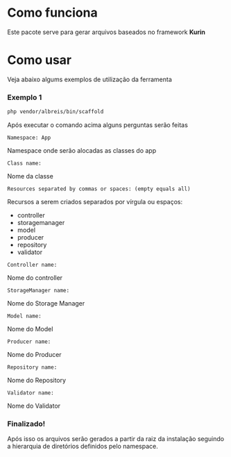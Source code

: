 # Como funciona
Este pacote serve para gerar arquivos baseados no framework **Kurin**

# Como usar
Veja abaixo algums exemplos de utilização da ferramenta

### Exemplo 1

```bash
php vendor/albreis/bin/scaffold
```

Após executar o comando acima alguns perguntas serão feitas
```
Namespace: App
```
Namespace onde serão alocadas as classes do app

```
Class name:
```
Nome da classe

```
Resources separated by commas or spaces: (empty equals all)
```
Recursos a serem criados separados por vírgula ou espaços:
- controller
- storagemanager
- model
- producer
- repository
- validator

```
Controller name:
```
Nome do controller

```
StorageManager name:
```
Nome do Storage Manager

```
Model name:
```
Nome do Model

```
Producer name:
```
Nome do Producer

```
Repository name:
```
Nome do Repository

```
Validator name:
```
Nome do Validator

### **Finalizado!**
Após isso os arquivos serão gerados a partir da raiz da instalação seguindo a hierarquia de diretórios definidos pelo namespace.